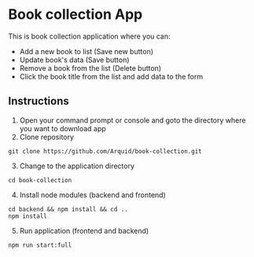 # Book collection App

This is book collection application where you can:
+ Add a new book to list (Save new button)
+ Update book's data (Save button)
+ Remove a book from the list (Delete button)
+ Click the book title from the list and add data to the form

## Instructions

1. Open your command prompt or console and goto the directory where you want to download app
2. Clone repository
```
git clone https://github.com/Arquid/book-collection.git
```
3. Change to the application directory
```
cd book-collection
```
4. Install node modules (backend and frontend)
```
cd backend && npm install && cd ..
npm install
```
5. Run application (frontend and backend)
```
npm run start:full
```
